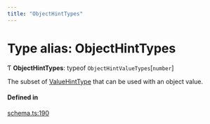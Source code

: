 ```yaml
---
title: "ObjectHintTypes"
---
```

# Type alias: ObjectHintTypes

Ƭ **ObjectHintTypes**: typeof `ObjectHintValueTypes`[`number`]

The subset of [ValueHintType](../enums/ValueHintType.md) that can be used with an object value.

#### Defined in

[schema.ts:190](https://github.com/coda/packs-sdk/blob/main/schema.ts#L190)
